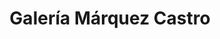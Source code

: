 ---
title: "Galería Márquez Castro"
url: /solymar/galeria-marquez-castro/
shop: centro comercial
---